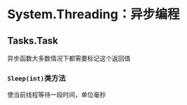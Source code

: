 # System.Threading：异步编程
<p id="rSqYSVs3g5QQ2nr1FnWxUK">

## Tasks.Task

</p>

<p id="xj2zJ8Fm15tk5g76FHpo1H">



</p>

<p id="35F8QgqLM2VbNsyciQsJhL">

异步函数大多数情况下都需要标记这个返回值

</p>

<p id="tiqu1yS6W5ymQhjZFTSvGn">

### `Sleep(int)`类方法

</p>

<p id="dzxTKjruRRN4QYSvCSuMsf">

使当前线程等待一段时间，单位毫秒

</p>

<p id="sNgXkfJnipAJT4EPQH7139">



</p>
